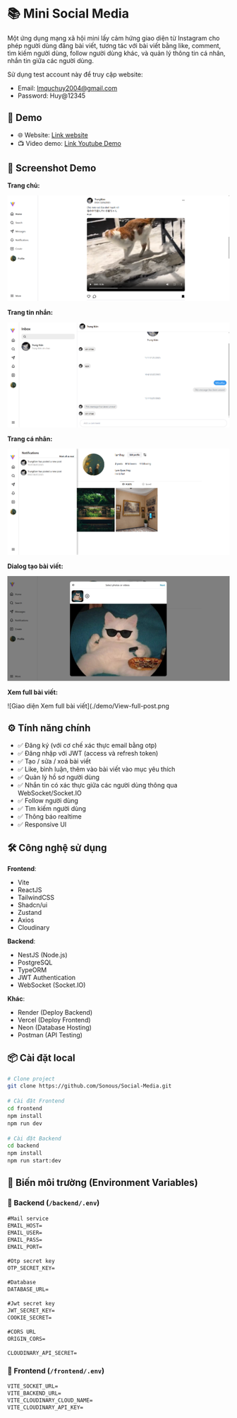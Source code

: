 # 📚 Mini Social Media

Một ứng dụng mạng xã hội mini lấy cảm hứng giao diện từ Instagram cho phép người dùng đăng bài viết, tương tác với bài viết bằng like, comment, tìm kiếm người dùng, follow người dùng khác, và quản lý thông tin cá nhân, nhắn tin giữa các người dùng.

Sử dụng test account này để truy cập website:
- Email: lmquchuy2004@gmail.com
- Password: Huy@12345

## 🚀 Demo

- 🌐 Website: [Link website](https://your-frontend.vercel.app)
- 📺 Video demo: [Link Youtube Demo](https://youtu.be/SJAbyXskhZE)

## 📸 Screenshot Demo

**Trang chủ:**

![Giao diện trang chủ](./demo/Home-Page.png)

**Trang tin nhắn:**

![Giao diện trang tin nhắn](./demo/Message-Page.png)

**Trang cá nhân:**

![Giao diện trang cá nhân](./demo/Profile-Page.png)

**Dialog tạo bài viết:**

![Giao diện Dialog tạo bài viết](./demo/Create-a-post.png)

**Xem full bài viết:**

![Giao diện Xem full bài viết](./demo/View-full-post.png

## ⚙️ Tính năng chính

- ✅ Đăng ký (với cơ chế xác thực email bằng otp)
- ✅ Đăng nhập với JWT (access và refresh token)
- ✅ Tạo / sửa / xoá bài viết
- ✅ Like, bình luận, thêm vào bài viết vào mục yêu thích
- ✅ Quản lý hồ sơ người dùng
- ✅ Nhắn tin có xác thực giữa các người dùng thông qua WebSocket/Socket.IO
- ✅ Follow người dùng
- ✅ Tìm kiếm người dùng
- ✅ Thông báo realtime
- ✅ Responsive UI

## 🛠️ Công nghệ sử dụng
**Frontend**:
- Vite
- ReactJS
- TailwindCSS
- Shadcn/ui
- Zustand
- Axios
- Cloudinary

**Backend**:
- NestJS (Node.js)
- PostgreSQL
- TypeORM
- JWT Authentication
- WebSocket (Socket.IO)

**Khác**:
- Render (Deploy Backend)
- Vercel (Deploy Frontend)
- Neon (Database Hosting)
- Postman (API Testing)

## 📦 Cài đặt local

```bash
# Clone project
git clone https://github.com/Sonous/Social-Media.git

# Cài đặt Frontend
cd frontend
npm install
npm run dev

# Cài đặt Backend
cd backend
npm install
npm run start:dev
```

## 🧩 Biến môi trường (Environment Variables)

### 📁 Backend (`/backend/.env`)

```env
#Mail service
EMAIL_HOST=
EMAIL_USER=
EMAIL_PASS=
EMAIL_PORT=

#Otp secret key
OTP_SECRET_KEY=

#Database
DATABASE_URL=

#Jwt secret key
JWT_SECRET_KEY=
COOKIE_SECRET=

#CORS URL
ORIGIN_CORS=

CLOUDINARY_API_SECRET=
```

### 📁 Frontend (`/frontend/.env`)
```env
VITE_SOCKET_URL=
VITE_BACKEND_URL=
VITE_CLOUDINARY_CLOUD_NAME=
VITE_CLOUDINARY_API_KEY=
```